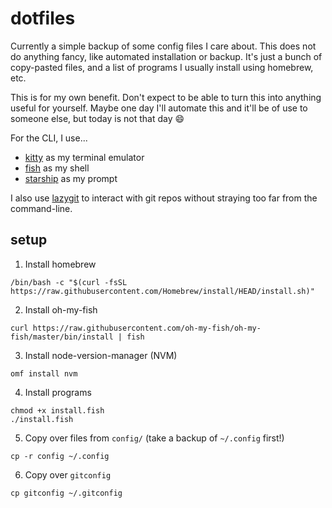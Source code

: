 # dotfiles

Currently a simple backup of some config files I care about.
This does not do anything fancy, like automated installation or backup.
It's just a bunch of copy-pasted files, and a list of programs I usually
install using homebrew, etc.

This is for my own benefit. Don't expect to be able to turn this into 
anything useful for yourself. Maybe one day I'll automate this and it'll 
be of use to someone else, but today is not that day 😄

For the CLI, I use...

- [kitty](https://sw.kovidgoyal.net/kitty/invocation/) as my terminal emulator
- [fish](https://fishshell.com/) as my shell
- [starship](https://starship.rs) as my prompt

I also use [lazygit](https://github.com/jesseduffield/lazygit) to interact with 
git repos without straying too far from the command-line.

## setup

1. Install homebrew

```
/bin/bash -c "$(curl -fsSL https://raw.githubusercontent.com/Homebrew/install/HEAD/install.sh)"
```

2. Install oh-my-fish

```
curl https://raw.githubusercontent.com/oh-my-fish/oh-my-fish/master/bin/install | fish
```

3. Install node-version-manager (NVM)

```
omf install nvm
```

4. Install programs

```
chmod +x install.fish
./install.fish
```

5. Copy over files from `config/` (take a backup of `~/.config` first!)

```
cp -r config ~/.config
```

6. Copy over `gitconfig`

```
cp gitconfig ~/.gitconfig
```
